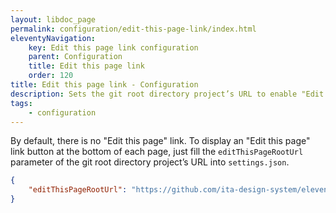 ```yaml
---
layout: libdoc_page
permalink: configuration/edit-this-page-link/index.html
eleventyNavigation:
    key: Edit this page link configuration
    parent: Configuration
    title: Edit this page link
    order: 120
title: Edit this page link - Configuration
description: Sets the git root directory project’s URL to enable "Edit this page" button link 
tags:
    - configuration
---
```

By default, there is no "Edit this page" link. To display an "Edit this page" link button at the bottom of each page, just fill the `editThisPageRootUrl` parameter of the git root directory project’s URL into `settings.json`. 

```json
{
    "editThisPageRootUrl": "https://github.com/ita-design-system/eleventy-libdoc/blob/main"
}
```

